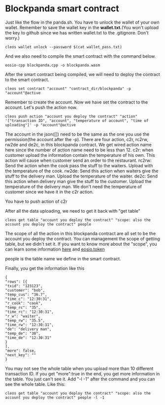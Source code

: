 # Blockpanda smart contract
Just like the flow in the panda.sh.
You have to unlock the wallet of your own wallet.
Remember to save the wallet key in the **wallet.txt.**(You won't upload the key to github since we has written wallet.txt  to the .gitignore. Don't worry.)
```
cleos wallet unlock --password $(cat wallet_pass.txt)
```
And we also need to compile the smart contract with the command below.
```
eosio-cpp blockpanda.cpp -o blockpanda.wasm
```
After the smart contract being compiled, we will need to deploy the contract to the smart contract.
```
cleos set contract "account" "contract_dir/blockpanda" -p "account"@active
```
Remember to create the account.
Now we have set the contract to the account.
Let's push the action now.
```
cleos push action "account you deploy the contract" "action" '["transaction ID", "account", "temperature of account", "time of  uploading"]' -p "account"@active
```
The account in the json([]) need to be the same as the one you use the permission(the account after the -p).
There are four action, c2r, rc2rw, rw2de and de2c, in this blockpanda contract. 
We get wired action name here since the number of action name need to be less than 12.
c2r: when customer upload the information contain the temperature of his own. This action will cause when customer send an order to the restaurant.
rc2rw: Send the action when the cook pass the stuff to the waiters. Upload with the temperature of the cook.
rw2de: Send this action when waiters give the stuff to the delivery man. Upload the temperature of the waiter.
de2c: Send this action when delivery man give the stuff to the customer. Upload the temperature of the delivery man. We don't need the temperature of customer since we have it in the c2r action.

You have to push action of c2r

After all the data uploading, we need to get it back with "get table"
```
cleos get table "account you deploy the contract" "scope: also the account you deploy the contract" people
```
The scope of all the action in this blockpanda contract are all set to be the account you deploy the contract. 
You can management the scope of getting table, but we didn't set it. If you want to know more about the "scope", you can learn some information [here](https://eosio.stackexchange.com/questions/3534/scope-in-the-get-table-command) and [eosio.token](https://github.com/EOSIO/eosio.contracts/tree/master/contracts/eosio.token)

people is the table name we define in the smart contract.

Finally, you get the information like this
```
{
"rows": [{
"txid": "123123",
"customer": "bob",
"temp_cus": "36.7",
"time_c": "12:30:31",
"r_cook": "cook",
"temp_rc": "35",
"time_rc": "12:30:31",
"r_w": "waiter",
"temp_rw": "35.5",
"time_rw": "12:30:31",
"de": "delivery man",
"temp_de": "38",
"time_de": "12:30:31"
}
],
"more": false,
"next_key": ""
}
```
You may not see the whole table when you upload more than 10 different transaction ID.
If you get "more":true in the end, you get more information in the table. You just can't see it.
Add "-l -1" after the command and you can see the whole table. Like this:
```
cleos get table "account you deploy the contract" "scope: also the account you deploy the contract" people -l -1
```

